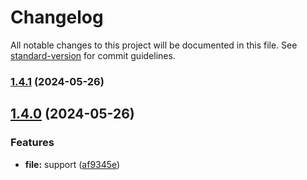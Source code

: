 # Changelog

All notable changes to this project will be documented in this file. See [standard-version](https://github.com/conventional-changelog/standard-version) for commit guidelines.

### [1.4.1](https://github.com/snomiao/intemp/compare/v1.4.0...v1.4.1) (2024-05-26)

## [1.4.0](https://github.com/snomiao/intemp/compare/v1.3.0...v1.4.0) (2024-05-26)


### Features

* **file:** support ([af9345e](https://github.com/snomiao/intemp/commit/af9345ea634f7ece2011084713d6320d5317efd5))
